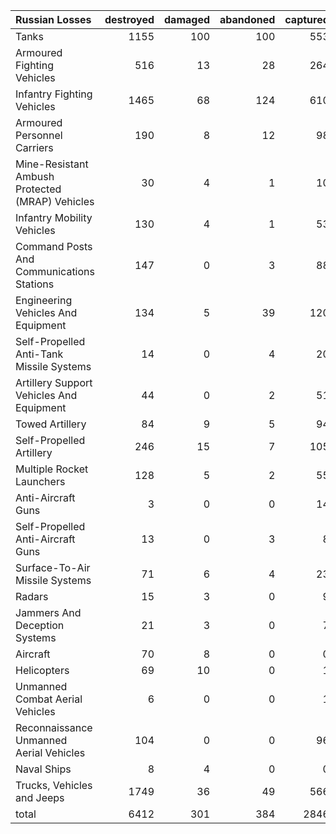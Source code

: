 | Russian Losses                                   |   destroyed |   damaged |   abandoned |   captured |   total |
|:-------------------------------------------------|------------:|----------:|------------:|-----------:|--------:|
| Tanks                                            |        1155 |       100 |         100 |        553 |    1908 |
| Armoured Fighting Vehicles                       |         516 |        13 |          28 |        264 |     821 |
| Infantry Fighting Vehicles                       |        1465 |        68 |         124 |        610 |    2267 |
| Armoured Personnel Carriers                      |         190 |         8 |          12 |         98 |     308 |
| Mine-Resistant Ambush Protected  (MRAP) Vehicles |          30 |         4 |           1 |         10 |      45 |
| Infantry Mobility Vehicles                       |         130 |         4 |           1 |         53 |     188 |
| Command Posts And Communications Stations        |         147 |         0 |           3 |         88 |     238 |
| Engineering Vehicles And Equipment               |         134 |         5 |          39 |        120 |     298 |
| Self-Propelled Anti-Tank Missile Systems         |          14 |         0 |           4 |         20 |      38 |
| Artillery Support Vehicles And Equipment         |          44 |         0 |           2 |         51 |      97 |
| Towed Artillery                                  |          84 |         9 |           5 |         94 |     192 |
| Self-Propelled Artillery                         |         246 |        15 |           7 |        105 |     373 |
| Multiple Rocket Launchers                        |         128 |         5 |           2 |         55 |     190 |
| Anti-Aircraft Guns                               |           3 |         0 |           0 |         14 |      17 |
| Self-Propelled Anti-Aircraft Guns                |          13 |         0 |           3 |          8 |      24 |
| Surface-To-Air Missile Systems                   |          71 |         6 |           4 |         23 |     104 |
| Radars                                           |          15 |         3 |           0 |          9 |      27 |
| Jammers And Deception Systems                    |          21 |         3 |           0 |          7 |      31 |
| Aircraft                                         |          70 |         8 |           0 |          0 |      78 |
| Helicopters                                      |          69 |        10 |           0 |          1 |      80 |
| Unmanned Combat Aerial Vehicles                  |           6 |         0 |           0 |          1 |       7 |
| Reconnaissance Unmanned Aerial Vehicles          |         104 |         0 |           0 |         96 |     200 |
| Naval Ships                                      |           8 |         4 |           0 |          0 |      12 |
| Trucks, Vehicles and Jeeps                       |        1749 |        36 |          49 |        566 |    2400 |
| total                                            |        6412 |       301 |         384 |       2846 |    9943 |